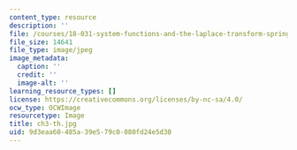 ```yaml
---
content_type: resource
description: ''
file: /courses/18-031-system-functions-and-the-laplace-transform-spring-2019/9d3eaa60485a39e579c0080fd24e5d30_ch3-th.jpg
file_size: 14641
file_type: image/jpeg
image_metadata:
  caption: ''
  credit: ''
  image-alt: ''
learning_resource_types: []
license: https://creativecommons.org/licenses/by-nc-sa/4.0/
ocw_type: OCWImage
resourcetype: Image
title: ch3-th.jpg
uid: 9d3eaa60-485a-39e5-79c0-080fd24e5d30
---
```


